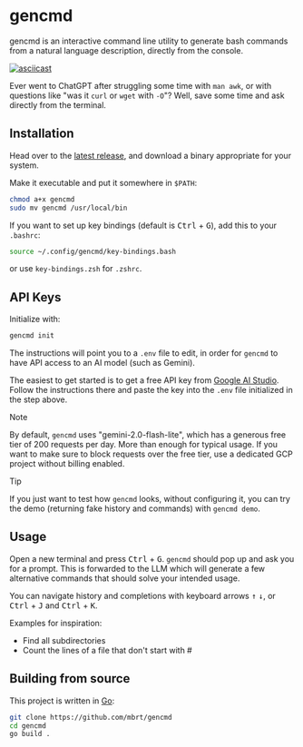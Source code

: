 # gencmd

gencmd is an interactive command line utility to generate bash commands from a
natural language description, directly from the console.

[![asciicast](https://asciinema.org/a/QoGh9TXk3GMcyP4FmWyh2iUqH.svg)](https://asciinema.org/a/QoGh9TXk3GMcyP4FmWyh2iUqH)

Ever went to ChatGPT after struggling some time with `man awk`, or with
questions like "was it `curl` or `wget` with `-O`"? Well, save some time and ask
directly from the terminal.

## Installation

Head over to the
[latest release](https://github.com/mbrt/gencmd/releases/latest), and download a
binary appropriate for your system.

Make it executable and put it somewhere in `$PATH`:

```sh
chmod a+x gencmd
sudo mv gencmd /usr/local/bin
```

If you want to set up key bindings (default is <kbd>Ctrl</kbd> + <kbd>G</kbd>),
add this to your `.bashrc`:

```sh
source ~/.config/gencmd/key-bindings.bash
```

or use `key-bindings.zsh` for `.zshrc`.

## API Keys

Initialize with:

```sh
gencmd init
```

The instructions will point you to a `.env` file to edit, in order for `gencmd`
to have API access to an AI model (such as Gemini).

The easiest to get started is to get a free API key from [Google AI
Studio](https://aistudio.google.com/apikey). Follow the instructions there and
paste the key into the `.env` file initialized in the step above.

> [!NOTE]
> By default, `gencmd` uses "gemini-2.0-flash-lite", which has a generous free
> tier of 200 requests per day. More than enough for typical usage. If you want
> to make sure to block requests over the free tier, use a dedicated GCP project
> without billing enabled.

> [!TIP]
> If you just want to test how `gencmd` looks, without configuring it, you can
> try the demo (returning fake history and commands) with `gencmd demo`.

## Usage

Open a new terminal and press <kbd>Ctrl</kbd> + <kbd>G</kbd>. `gencmd` should pop
up and ask you for a prompt. This is forwarded to the LLM which will generate a
few alternative commands that should solve your intended usage.

You can navigate history and completions with keyboard arrows <kbd>↑</kbd>
<kbd>↓</kbd>, or <kbd>Ctrl</kbd> + <kbd>J</kbd> and <kbd>Ctrl</kbd> +
<kbd>K</kbd>.

Examples for inspiration:

* Find all subdirectories
* Count the lines of a file that don't start with #

## Building from source

This project is written in [Go](https://go.dev):

```sh
git clone https://github.com/mbrt/gencmd
cd gencmd
go build .
```
